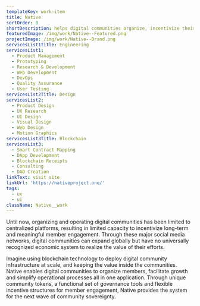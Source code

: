 ```yaml
---
templateKey: work-item
title: Native
sortOrder: 0
shortDescription: helps digital communities organize, incentivize their members and generate revenue in new ways.
featuredImage: /img/work/Native--Featured.png
projectImage: /img/work/Native--Brand.png
servicesList1Title: Engineering
servicesList1:
  - Product Management
  - Prototyping
  - Research & Development
  - Web Development
  - DevOps
  - Quality Assurance
  - User Testing
servicesList2Title: Design
servicesList2:
  - Product Design
  - UX Research
  - UI Design
  - Visual Design
  - Web Design
  - Motion Graphics
servicesList3Title: Blockchain
servicesList3:
  - Smart Contract Mapping
  - DApp Development
  - Blockchain Receipts
  - Consulting
  - DAO Creation
linkText: visit site
linkUrl: 'https://nativeproject.one/'
tags:
  - ux
  - ui
className: Native__work
---
```


Until now, organizing and operating digital communities has been limited to centralized platforms, resulting in limited capacity to incentivize long-term and meaningful member engagement. Through these major social media networks, digital communities can expand globally but have no universally recognized economic system to realize the value of their efforts.

Imagine using blockchain technology to deploy digital community infrastructure at scale, and keeping the value inside the communities. Native enables digital communities to organize members, facilitate growth and simplify operational processes all in one application. Through unique community tokens, a functional set of governance tools and flexible incentive structures for member engagement, Native provides the system for the next wave of community sovereignty.
